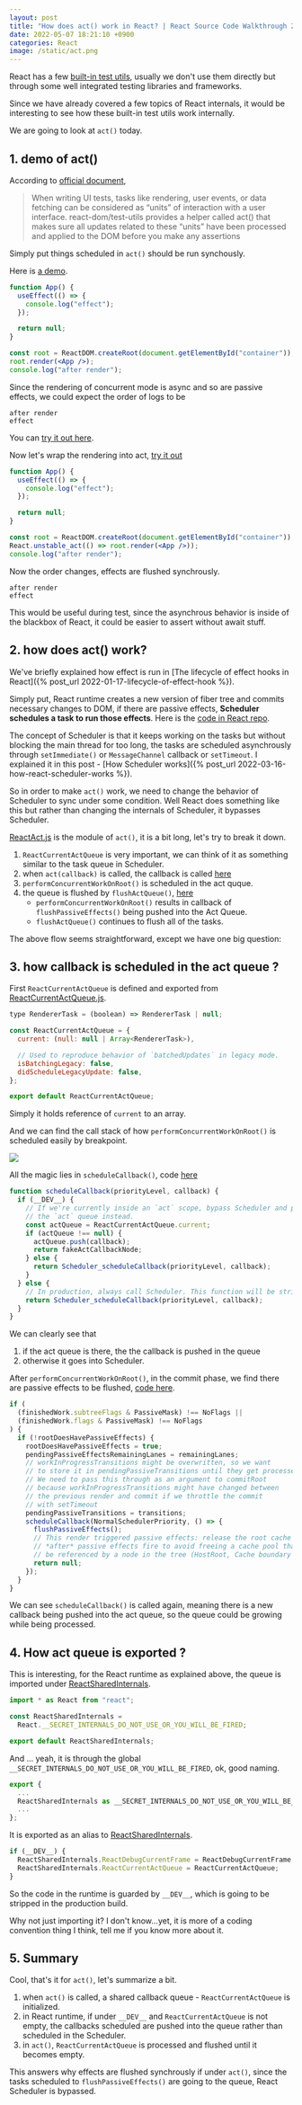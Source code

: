 ```yaml
---
layout: post
title: "How does act() work in React? | React Source Code Walkthrough 24"
date: 2022-05-07 18:21:10 +0900
categories: React
image: /static/act.png
---
```


React has a few [built-in test utils](https://reactjs.org/docs/test-utils.html), usually we don't use them directly but through some well integrated testing libraries and frameworks.

Since we have already covered a few topics of React internals, it would be interesting to see how these built-in test utils work internally.

We are going to look at `act()` today.

## 1. demo of act()

According to [official document](https://reactjs.org/docs/testing-recipes.html#act),

> When writing UI tests, tasks like rendering, user events, or data fetching can be considered as “units” of interaction with a user interface. react-dom/test-utils provides a helper called act() that makes sure all updates related to these “units” have been processed and applied to the DOM before you make any assertions

Simply put things scheduled in `act()` should be run synchously.

Here is [a demo](/demos/react/act/without-act.html).

```jsx
function App() {
  useEffect(() => {
    console.log("effect");
  });

  return null;
}

const root = ReactDOM.createRoot(document.getElementById("container"));
root.render(<App />);
console.log("after render");
```

Since the rendering of concurrent mode is async and so are passive effects, we could expect the order of logs to be

```
after render
effect
```

You can [try it out here](/demos/react/act/without-act.html).

Now let's wrap the rendering into act, [try it out]()

```jsx
function App() {
  useEffect(() => {
    console.log("effect");
  });

  return null;
}

const root = ReactDOM.createRoot(document.getElementById("container"));
React.unstable_act(() => root.render(<App />));
console.log("after render");
```

Now the order changes, effects are flushed synchrously.

```
after render
effect
```

This would be useful during test, since the asynchrous behavior is inside of the blackbox of React,
it could be easier to assert without await stuff.

## 2. how does act() work?

We've briefly explained how effect is run in [The lifecycle of effect hooks in React]({% post_url 2022-01-17-lifecycle-of-effect-hook %}).

Simply put, React runtime creates a new version of fiber tree and commits necessary changes to DOM, if there are passive effects, **Scheduler schedules a task to run those effects**. Here is the [code in React repo](https://github.com/facebook/react/blob/main/packages/react-reconciler/src/ReactFiberWorkLoop.old.js#L2132).

The concept of Scheduler is that it keeps working on the tasks but without blocking the main thread for too long, the tasks are scheduled asynchrously through `setImmediate()` or `MessageChannel` callback or `setTimeout`. I explained it in this post - [How Scheduler works]({% post_url 2022-03-16-how-react-scheduler-works %}).

So in order to make `act()` work, we need to change the behavior of Scheduler to sync under some condition. Well React does something like this but rather than changing the internals of Scheduler, it bypasses Scheduler.

[ReactAct.js](https://github.com/facebook/react/blob/main/packages/react/src/ReactAct.js) is the module of `act()`, it is a bit long, let's try to break it down.

1. `ReactCurrentActQueue` is very important, we can think of it as something similar to the task queue in Scheduler.
2. when `act(callback)` is called, the callback is called [here](https://github.com/facebook/react/blob/main/packages/react/src/ReactAct.js#L38)
3. `performConcurrentWorkOnRoot()` is scheduled in the act quque.
4. the queue is flushed by `flushActQueue()`, [here](https://github.com/facebook/react/blob/main/packages/react/src/ReactAct.js#L121)
   - `performConcurrentWorkOnRoot()` results in callback of `flushPassiveEffects()` being pushed into the Act Queue.
   - `flushActQueue()` continues to flush all of the tasks.

The above flow seems straightforward, except we have one big question:

## 3. how callback is scheduled in the act queue ?

First `ReactCurrentActQueue` is defined and exported from [ReactCurrentActQueue.js](https://github.com/facebook/react/blob/main/packages/react/src/ReactCurrentActQueue.js).

```js
type RendererTask = (boolean) => RendererTask | null;

const ReactCurrentActQueue = {
  current: (null: null | Array<RendererTask>),

  // Used to reproduce behavior of `batchedUpdates` in legacy mode.
  isBatchingLegacy: false,
  didScheduleLegacyUpdate: false,
};

export default ReactCurrentActQueue;
```

Simply it holds reference of `current` to an array.

And we can find the call stack of how `performConcurrentWorkOnRoot()` is scheduled easily by breakpoint.

![](/static/act-2.png)

All the magic lies in `scheduleCallback()`, code [here](https://github.com/facebook/react/blob/main/packages/react-reconciler/src/ReactFiberWorkLoop.new.js#L3137)

```js
function scheduleCallback(priorityLevel, callback) {
  if (__DEV__) {
    // If we're currently inside an `act` scope, bypass Scheduler and push to
    // the `act` queue instead.
    const actQueue = ReactCurrentActQueue.current;
    if (actQueue !== null) {
      actQueue.push(callback);
      return fakeActCallbackNode;
    } else {
      return Scheduler_scheduleCallback(priorityLevel, callback);
    }
  } else {
    // In production, always call Scheduler. This function will be stripped out.
    return Scheduler_scheduleCallback(priorityLevel, callback);
  }
}
```

We can clearly see that

1. if the act queue is there, the the callback is pushed in the queue
2. otherwise it goes into Scheduler.

After `performConcurrentWorkOnRoot()`, in the commit phase, we find there are passive effects to be flushed, [code here](https://github.com/facebook/react/blob/main/packages/react-reconciler/src/ReactFiberWorkLoop.new.js#L2137-L2159).

```js
if (
  (finishedWork.subtreeFlags & PassiveMask) !== NoFlags ||
  (finishedWork.flags & PassiveMask) !== NoFlags
) {
  if (!rootDoesHavePassiveEffects) {
    rootDoesHavePassiveEffects = true;
    pendingPassiveEffectsRemainingLanes = remainingLanes;
    // workInProgressTransitions might be overwritten, so we want
    // to store it in pendingPassiveTransitions until they get processed
    // We need to pass this through as an argument to commitRoot
    // because workInProgressTransitions might have changed between
    // the previous render and commit if we throttle the commit
    // with setTimeout
    pendingPassiveTransitions = transitions;
    scheduleCallback(NormalSchedulerPriority, () => {
      flushPassiveEffects();
      // This render triggered passive effects: release the root cache pool
      // *after* passive effects fire to avoid freeing a cache pool that may
      // be referenced by a node in the tree (HostRoot, Cache boundary etc)
      return null;
    });
  }
}
```

We can see `scheduleCallback()` is called again, meaning there is a new callback being pushed into the act queue, so the queue could be growing while being processed.

## 4. How act queue is exported ?

This is interesting, for the React runtime as explained above, the queue is imported under [ReactSharedInternals](https://github.com/facebook/react/blob/4c03bb6ed01a448185d9a1554229208a9480560d/packages/shared/ReactSharedInternals.js).

```js
import * as React from "react";

const ReactSharedInternals =
  React.__SECRET_INTERNALS_DO_NOT_USE_OR_YOU_WILL_BE_FIRED;

export default ReactSharedInternals;
```

And ... yeah, it is through the global `__SECRET_INTERNALS_DO_NOT_USE_OR_YOU_WILL_BE_FIRED`, ok, good naming.

```js
export {
  ...
  ReactSharedInternals as __SECRET_INTERNALS_DO_NOT_USE_OR_YOU_WILL_BE_FIRED,
  ...
};
```

It is exported as an alias to [ReactSharedInternals](https://github.com/facebook/react/blob/4c03bb6ed01a448185d9a1554229208a9480560d/packages/react/src/ReactSharedInternals.js).

```js
if (__DEV__) {
  ReactSharedInternals.ReactDebugCurrentFrame = ReactDebugCurrentFrame;
  ReactSharedInternals.ReactCurrentActQueue = ReactCurrentActQueue;
}
```

So the code in the runtime is guarded by `__DEV__`, which is going to be stripped in the production build.

Why not just importing it? I don't know...yet, it is more of a coding convention thing I think, tell me if you know more about it.

## 5. Summary

Cool, that's it for `act()`, let's summarize a bit.

1. when `act()` is called, a shared callback queue - `ReactCurrentActQueue` is initialized.
2. in React runtime, if under `__DEV__` and `ReactCurrentActQueue` is not empty, the callbacks scheduled are pushed into the queue rather than scheduled in the Scheduler.
3. in `act()`, `ReactCurrentActQueue` is processed and flushed until it becomes empty.

This answers why effects are flushed synchrously if under `act()`, since the tasks scheduled to `flushPassiveEffects()` are going to the queue, React Scheduler is bypassed.
